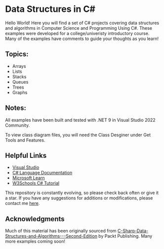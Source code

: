 # Data Structures in C#
Hello World! Here you will find a set of C# projects covering data structures and algorithms
in Computer Science and Programming Using C#. These examples were developed for a college/univeristy introductory
course. Many of the examples have comments to guide your thoughts as you learn! 

## Topics:

- Arrays
- Lists
- Stacks
- Queues
- Trees
- Graphs

## Notes:
All examples have been built and tested with .NET 9 in Visual Studio 2022 Community.

To view class diagram files, you will need the Class Desginer under Get Tools and Features.

## Helpful Links
- [Visual Studio](https://visualstudio.microsoft.com/)
- [C# Language Documentation](https://learn.microsoft.com/en-us/dotnet/csharp/)
- [Microsoft Learn](https://learn.microsoft.com/)
- [W3Schools C# Tutorial](https://www.w3schools.com/cs/index.php)

This repository is constantly evolving, so please check back often or give it a star. If you have any 
suggestions for additions or modifications, please contact me [here](johnmcmeen@gmail.com).

## Acknowledgments
Much of this material has been originally sourced from [C-Sharp-Data-Structures-and-Algorithms---Second-Edition](https://github.com/PacktPublishing/C-Sharp-Data-Structures-and-Algorithms---Second-Edition) by Packt Publishing.
Many more examples coming soon!